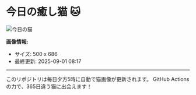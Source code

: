 # 今日の癒し猫 🐱

![今日の猫](https://cdn2.thecatapi.com/images/9r1.jpg)

**画像情報:**
- サイズ: 500 x 686
- 最終更新: 2025-09-01 08:17

---

このリポジトリは毎日夕方5時に自動で猫画像が更新されます。
GitHub Actionsの力で、365日違う猫に出会えます！
